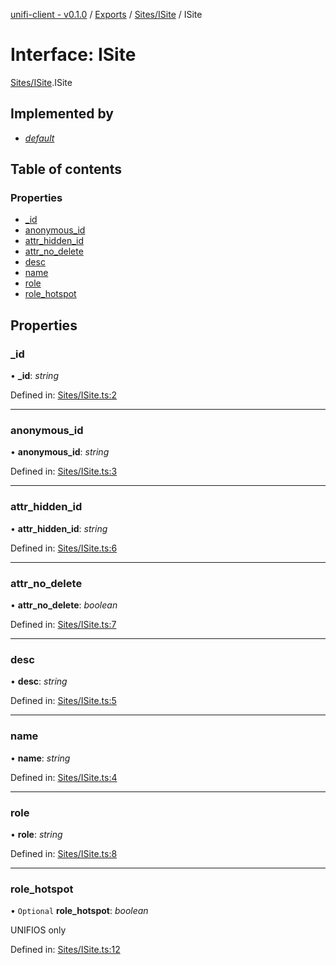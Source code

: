 [unifi-client - v0.1.0](../README.md) / [Exports](../modules.md) / [Sites/ISite](../modules/sites_isite.md) / ISite

# Interface: ISite

[Sites/ISite](../modules/sites_isite.md).ISite

## Implemented by

* [*default*](../classes/sites_site.default.md)

## Table of contents

### Properties

- [\_id](sites_isite.isite.md#_id)
- [anonymous\_id](sites_isite.isite.md#anonymous_id)
- [attr\_hidden\_id](sites_isite.isite.md#attr_hidden_id)
- [attr\_no\_delete](sites_isite.isite.md#attr_no_delete)
- [desc](sites_isite.isite.md#desc)
- [name](sites_isite.isite.md#name)
- [role](sites_isite.isite.md#role)
- [role\_hotspot](sites_isite.isite.md#role_hotspot)

## Properties

### \_id

• **\_id**: *string*

Defined in: [Sites/ISite.ts:2](https://github.com/thib3113/unifi-client/blob/963dbf0/src/Sites/ISite.ts#L2)

___

### anonymous\_id

• **anonymous\_id**: *string*

Defined in: [Sites/ISite.ts:3](https://github.com/thib3113/unifi-client/blob/963dbf0/src/Sites/ISite.ts#L3)

___

### attr\_hidden\_id

• **attr\_hidden\_id**: *string*

Defined in: [Sites/ISite.ts:6](https://github.com/thib3113/unifi-client/blob/963dbf0/src/Sites/ISite.ts#L6)

___

### attr\_no\_delete

• **attr\_no\_delete**: *boolean*

Defined in: [Sites/ISite.ts:7](https://github.com/thib3113/unifi-client/blob/963dbf0/src/Sites/ISite.ts#L7)

___

### desc

• **desc**: *string*

Defined in: [Sites/ISite.ts:5](https://github.com/thib3113/unifi-client/blob/963dbf0/src/Sites/ISite.ts#L5)

___

### name

• **name**: *string*

Defined in: [Sites/ISite.ts:4](https://github.com/thib3113/unifi-client/blob/963dbf0/src/Sites/ISite.ts#L4)

___

### role

• **role**: *string*

Defined in: [Sites/ISite.ts:8](https://github.com/thib3113/unifi-client/blob/963dbf0/src/Sites/ISite.ts#L8)

___

### role\_hotspot

• `Optional` **role\_hotspot**: *boolean*

UNIFIOS only

Defined in: [Sites/ISite.ts:12](https://github.com/thib3113/unifi-client/blob/963dbf0/src/Sites/ISite.ts#L12)
